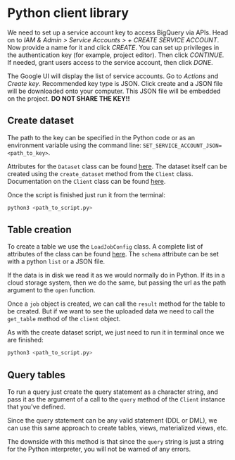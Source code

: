 # Python client library

We need to set up a service account key to access BigQuery via APIs. Head on to *IAM & Admin > Service Accounts > + CREATE SERVICE ACCOUNT*. Now provide a name for it and click *CREATE*. You can set up privileges in the authentication key (for example, project editor). Then click *CONTINUE*. If needed, grant users access to the service account, then click *DONE*.

The Google UI will display the list of service accounts. Go to *Actions* and *Create key*. Recommended key type is JSON. Click create and a JSON file will be downloaded onto your computer. This JSON file will be embedded on the project. **DO NOT SHARE THE KEY!!**

## Create dataset

The path to the key can be specified in the Python code or as an environment variable using the command line: `SET_SERVICE_ACCOUNT_JSON=<path_to_key>`.

Attributes for the `Dataset` class can be found [here](https://googleapis.dev/python/bigquery/latest/generated/google.cloud.bigquery.dataset.Dataset.html). The dataset itself can be created using the `create_dataset` method from the `Client` class. Documentation on the `Client` class can be found [here](https://googleapis.dev/python/bigquery/latest/generated/google.cloud.bigquery.client.Client.html).

Once the script is finished just run it from the terminal:

``` python
python3 <path_to_script.py>
```

## Table creation

To create a table we use the `LoadJobConfig` class. A complete list of attributes of the class can be found [here](https://googleapis.dev/python/bigquery/latest/generated/google.cloud.bigquery.job.LoadJobConfig.html). The `schema` attribute can be set with a python `list` or a JSON file.

If the data is in disk we read it as we would normally do in Python. If its in a cloud storage system, then we do the same, but passing the url as the path argument to the `open` function.

Once a `job` object is created, we can call the `result` method for the table to be created. But if we want to see the uploaded data we need to call the `get_table` method of the `client` object.

As with the create dataset script, we just need to run it in terminal once we are finished:

``` python
python3 <path_to_script.py>
```

## Query tables

To run a query just create the query statement as a character string, and pass it as the argument of a call to the `query` method of the `Client` instance that you've defined.

Since the query statement can be any valid statement (DDL or DML), we can use this same approach to create tables, views, materialized views, etc.

The downside with this method is that since the `query` string is just a string for the Python interpreter, you will not be warned of any errors.
